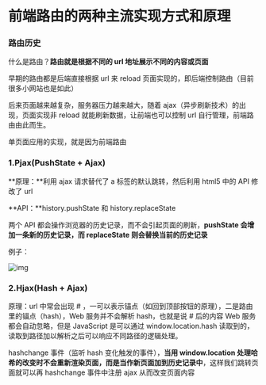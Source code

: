 # 前端路由的两种主流实现方式和原理

### 路由历史

什么是路由？**路由就是根据不同的 url 地址展示不同的内容或页面**

早期的路由都是后端直接根据 url 来 reload 页面实现的，即后端控制路由（目前很多小网站也是如此）

后来页面越来越复杂，服务器压力越来越大，随着 ajax（异步刷新技术）的出现，页面实现非 reload 就能刷新数据，让前端也可以控制 url 自行管理，前端路由由此而生。

单页面应用的实现，就是因为前端路由

### **1.Pjax(PushState + Ajax)**

**原理：**利用 ajax 请求替代了 a 标签的默认跳转，然后利用 html5 中的 API 修改了 url

**API：**history.pushState 和 history.replaceState

两个 API 都会操作浏览器的历史记录，而不会引起页面的刷新，**pushState 会增加一条新的历史记录，而 replaceState 则会替换当前的历史记录**

例子：

![img](https://upload-images.jianshu.io/upload_images/4033560-c01762054ac6fbb9.png?imageMogr2/auto-orient/strip|imageView2/2/w/444/format/webp)

### **2.Hjax(Hash + Ajax)**

原理：url 中常会出现 # ，一可以表示锚点（如回到顶部按钮的原理），二是路由里的锚点（hash），Web 服务并不会解析 hash，也就是说 # 后的内容 Web 服务都会自动忽略，但是 JavaScript 是可以通过 window.location.hash 读取到的，读取到路径加以解析之后可以响应不同路径的逻辑处理。

hashchange 事件（监听 hash 变化触发的事件），**当用 window.location 处理哈希的改变时不会重新渲染页面，而是当作新页面加到历史记录中**，这样我们跳转页面就可以再 hashchange 事件中注册 ajax 从而改变页面内容
